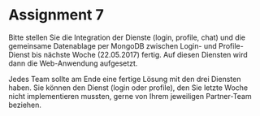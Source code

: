 # Assignment 7

Bitte stellen Sie die Integration der Dienste (login, profile, chat) und die gemeinsame Datenablage per MongoDB zwischen Login- und Profile-Dienst bis nächste Woche (22.05.2017) fertig. Auf diesen Diensten wird dann die Web-Anwendung aufgesetzt.

Jedes Team sollte am Ende eine fertige Lösung mit den drei Diensten haben. Sie können den Dienst (login oder profile), den Sie letzte Woche nicht implementieren mussten, gerne von Ihrem jeweiligen Partner-Team beziehen.
